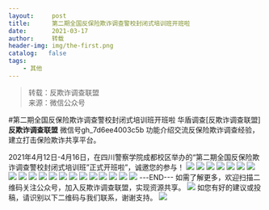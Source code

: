 ```yaml
---
layout:     post
title:      第二期全国反保险欺诈调查警校封闭式培训班开班啦
date:       2021-03-17
author:     转载
header-img: img/the-first.png
catalog:   false
tags:
    - 其他
---
```


<blockquote><p>转载：反欺诈调查联盟<br>
来源：微信公众号</p></blockquote>

#第二期全国反保险欺诈调查警校封闭式培训班开班啦
华盾调查[反欺诈调查联盟]
**反欺诈调查联盟**
微信号gh_7d6ee4003c5b
功能介绍交流反保险欺诈调查经验，建立打击保险欺诈共享平台。

2021年4月12日-4月16日，在四川警察学院成都校区举办的“第二期全国反保险欺诈调查警校封闭式培训班”正式开班啦”，诚邀您的参与！
![]({{site.baseurl}}/postimg/L6usUGPiatBRl3slzEn7qZvaanFgXSbBwymKalFDITrxdXKR4K5siaQ16iaibSNFdlanWTIAM9icmhtBg9ic2XYGJOYQ.png)
![]({{site.baseurl}}/postimg/L6usUGPiatBRl3slzEn7qZvaanFgXSbBwK8iciaibRVRNR4uEIY1H4dqG1Im1qQ9jgGiajYXTH3gWU1qbPvSfRqxsyg.png)
![]({{site.baseurl}}/postimg/L6usUGPiatBRl3slzEn7qZvaanFgXSbBwI7gQtAE6sW3tsicUUkgzj0TW5W5KZU5FIZNlCrtE2K3a8R2gF1yhia6Q.png)
![]({{site.baseurl}}/postimg/L6usUGPiatBRl3slzEn7qZvaanFgXSbBweeOaicVLGh5AiaDfbJ9vkUWicldk5IDia4K4T3icDaibUHdibmezC5jkmOMvA.png)
![]({{site.baseurl}}/postimg/L6usUGPiatBRl3slzEn7qZvaanFgXSbBwEq9nc2mvDMvCP8ffcBGysSdYrwdJ8GStibZEXZhl2ianA5Azh5DS311w.png)
![]({{site.baseurl}}/postimg/L6usUGPiatBRl3slzEn7qZvaanFgXSbBwhc1qQiaYzz6A6cWYITFNXKIsibQEpy6EGwqAtgsvqeX0ZMjBiaicNGnDZA.png)
![]({{site.baseurl}}/postimg/L6usUGPiatBRl3slzEn7qZvaanFgXSbBwzb09cWCBbzj8NkdCT5TCHrFoAJI5H5lyZ2Ls5FtvPyLnU2f1ibd3cdw.png)
![]({{site.baseurl}}/postimg/L6usUGPiatBRl3slzEn7qZvaanFgXSbBwNT6jz25yibdYs3gv6gwnDeiaBxN5v1XeX1yI2A7POvoFoC0FgQtgibVbQ.png)
![]({{site.baseurl}}/postimg/L6usUGPiatBRl3slzEn7qZvaanFgXSbBw6M2dgU9sVA7Beg43Aa0kib2RsT1hicsIEfTqqia0O9jepTzrhCV3mveMQ.png)
![]({{site.baseurl}}/postimg/L6usUGPiatBRl3slzEn7qZvaanFgXSbBwaPE1aRia0Xr4BlMZicgrUesXHLA7A1tUdhTuEzF7qibzDh13lLHYJRAsA.png)
![]({{site.baseurl}}/postimg/L6usUGPiatBRl3slzEn7qZvaanFgXSbBwXmHVyTlgCKrDdbzJfVC6r9Nb61IGlrPGwwYDBHL11rQicQl85eHOtbA.png)
![]({{site.baseurl}}/postimg/L6usUGPiatBRl3slzEn7qZvaanFgXSbBwjX74HpOQdlHDVHLOxPoibSQa6xXxibwdWaKHK6Zcx6RcubXP1Iz6YbZA.png)
![]({{site.baseurl}}/postimg/L6usUGPiatBRl3slzEn7qZvaanFgXSbBwVWSDLicqibUooBia11uZUdCzNYp9xHiaTiatNXoqgVDicOVMBEbsjKMmqhWg.png)
![]({{site.baseurl}}/postimg/L6usUGPiatBRl3slzEn7qZvaanFgXSbBwkvicTjtPJJSA5picIrib6t7pFnABOQJBecqhdpDorzkAicyGOb8wByArqQ.png)
![]({{site.baseurl}}/postimg/L6usUGPiatBRl3slzEn7qZvaanFgXSbBwqUWEwebsUIkyoAC00hwBbCIXm06ugfrKNj1IpPJBM3FqKHicsBkFh4w.png)
![]({{site.baseurl}}/postimg/L6usUGPiatBRl3slzEn7qZvaanFgXSbBwibJEjTeEZjxV8pMz6AeiaYcIXlcicciax4zfso9PCzxbiaZUPZ4htrpV8QA.png)
![]({{site.baseurl}}/postimg/L6usUGPiatBRl3slzEn7qZvaanFgXSbBwFS6fia2gg5aVcQ6uE575134QSB4c7dKAk46RdlorKJ8eFcaQZLE2BEQ.png)
![]({{site.baseurl}}/postimg/L6usUGPiatBRl3slzEn7qZvaanFgXSbBw76nCZ9b5KWtRS1Fp4eh8sLdyVcESOup5jVBjp57thRz4YCT3Dicl31g.png)
![]({{site.baseurl}}/postimg/L6usUGPiatBSs5Yxdp5NU9dpdqWanE7Mq7XpTo0mwlia1gia9NNFGTRYKdpVvrK2KgpAPictg52F8U9sicXI1jQ1dzA.jpeg)
![]({{site.baseurl}}/postimg/L6usUGPiatBRHiaTnBLKdskSP3wYDcZtJf2f60h3UdpFM6GSwK7CCH2tbN5oylMEt626eF9adsGd1vhInpcsALqA.png)
\---END---
如需了解更多，欢迎扫描二维码关注公众号，加入反欺诈调查联盟，实现资源共享。
![]({{site.baseurl}}/postimg/L6usUGPiatBSs5Yxdp5NU9dpdqWanE7MqCqBlT3XLvPJX3Gf5uyzzsibZ3VPBdLY8ianrrF0435iblVibnnsnhQtsrA.png)
如您有好的建议或投稿，请识别以下二维码与我们联系，谢谢支持。
![]({{site.baseurl}}/postimg/L6usUGPiatBSs5Yxdp5NU9dpdqWanE7MqYb9n6jCLpxmhRibvYPhBANA3vIEcXaJUFdicjQialft2McicOcAlMC1W0g.png)
